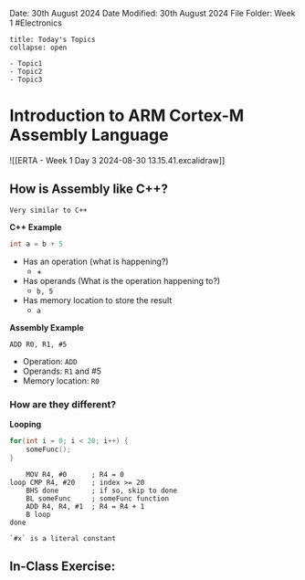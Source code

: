Date: 30th August 2024
Date Modified: 30th August 2024
File Folder: Week 1
#Electronics

```ad-abstract
title: Today's Topics
collapse: open

- Topic1
- Topic2
- Topic3

```

# Introduction to ARM Cortex-M Assembly Language

![[ERTA - Week 1 Day 3 2024-08-30 13.15.41.excalidraw]]

## How is Assembly like C++?

```ad-note
Very similar to C++
```

**C++ Example**
```c++
int a = b + 5
```
- Has an operation (what is happening?)
	- $+$
- Has operands (What is the operation happening to?)
	- `b, 5`
- Has memory location to store the result
	- `a`

**Assembly Example**
```arm-asm
ADD R0, R1, #5
```
- Operation: `ADD`
- Operands: `R1` and #5
- Memory location: `R0`

### How are they different?

**Looping**

```c++
for(int i = 0; i < 20; i++) {
	someFunc();
}
```

```arm-asm
	MOV R4, #0      ; R4 = 0
loop CMP R4, #20    ; index >= 20
	BHS done        ; if so, skip to done
	BL someFunc     ; someFunc function
	ADD R4, R4, #1  ; R4 = R4 + 1
	B loop
done
```

```ad-note
`#x` is a literal constant
```

## In-Class Exercise:

